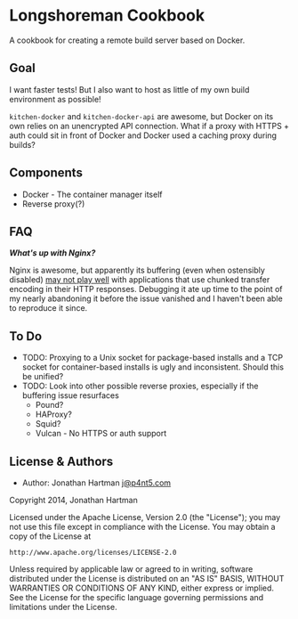 Longshoreman Cookbook
=====================
A cookbook for creating a remote build server based on Docker.

Goal
----
I want faster tests! But I also want to host as little of my own build
environment as possible!

`kitchen-docker` and `kitchen-docker-api` are awesome, but Docker on its own
relies on an unencrypted API connection. What if a proxy with HTTPS + auth
could sit in front of Docker and Docker used a caching proxy during builds?

Components
----------
* Docker - The container manager itself
* Reverse proxy(?)

FAQ
---
***What's up with Nginx?***

Nginx is awesome, but apparently its buffering (even when ostensibly disabled)
[may not play well](https://gist.github.com/RoboticCheese/11389800) with
applications that use chunked transfer encoding in their HTTP responses.
Debugging it ate up time to the point of my nearly abandoning it before the
issue vanished and I haven't been able to reproduce it since.

To Do
-----
* TODO: Proxying to a Unix socket for package-based installs and a TCP socket
for container-based installs is ugly and inconsistent. Should this be unified?
* TODO: Look into other possible reverse proxies, especially if the buffering
issue resurfaces
    * Pound?
    * HAProxy?
    * Squid?
    * Vulcan - No HTTPS or auth support

License & Authors
-----------------
- Author: Jonathan Hartman <j@p4nt5.com>

Copyright 2014, Jonathan Hartman

Licensed under the Apache License, Version 2.0 (the "License");
you may not use this file except in compliance with the License.
You may obtain a copy of the License at

    http://www.apache.org/licenses/LICENSE-2.0

Unless required by applicable law or agreed to in writing, software
distributed under the License is distributed on an "AS IS" BASIS,
WITHOUT WARRANTIES OR CONDITIONS OF ANY KIND, either express or implied.
See the License for the specific language governing permissions and
limitations under the License.

